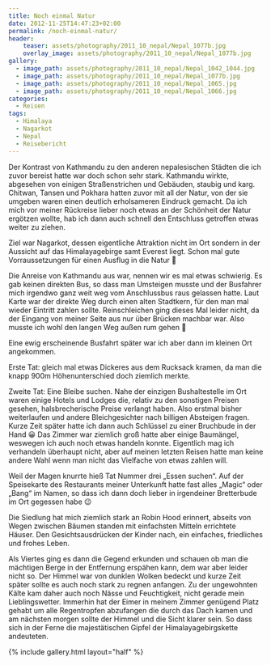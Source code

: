 ```yaml
---
title: Noch einmal Natur
date: 2012-11-25T14:47:23+02:00
permalink: /noch-einmal-natur/
header:
    teaser: assets/photography/2011_10_nepal/Nepal_1077b.jpg
    overlay_image: assets/photography/2011_10_nepal/Nepal_1077b.jpg
gallery:
  - image_path: assets/photography/2011_10_nepal/Nepal_1042_1044.jpg
  - image_path: assets/photography/2011_10_nepal/Nepal_1077b.jpg
  - image_path: assets/photography/2011_10_nepal/Nepal_1065.jpg
  - image_path: assets/photography/2011_10_nepal/Nepal_1066.jpg
categories:
  - Reisen
tags:
  - Himalaya
  - Nagarkot
  - Nepal
  - Reisebericht
---
```


Der Kontrast von Kathmandu zu den anderen nepalesischen Städten die ich zuvor bereist hatte war doch schon sehr stark. 
Kathmandu wirkte, abgesehen von einigen Straßenstrichen und Gebäuden, staubig und karg. 
Chitwan, Tansen und Pokhara hatten zuvor mit all der Natur, von der sie umgeben waren einen deutlich erholsameren Eindruck gemacht. 
Da ich mich vor meiner Rückreise lieber noch etwas an der Schönheit der Natur ergötzen wollte, 
hab ich dann auch schnell den Entschluss getroffen etwas weiter zu ziehen.

Ziel war Nagarkot, dessen eigentliche Attraktion nicht im Ort sondern in der Aussicht auf das Himalayagebirge samt Everest liegt. 
Schon mal gute Vorraussetzungen für einen Ausflug in die Natur 🙂  
  
Die Anreise von Kathmandu aus war, nennen wir es mal etwas schwierig. Es gab keinen direkten Bus, 
so dass man Umsteigen musste und der Busfahrer mich irgendwo ganz weit weg vom Anschlussbus raus gelassen hatte. 
Laut Karte war der direkte Weg durch einen alten Stadtkern, für den man mal wieder Eintritt zahlen sollte. 
Reinschleichen ging dieses Mal leider nicht, da der Eingang von meiner Seite aus nur über Brücken machbar war. 
Also musste ich wohl den langen Weg außen rum gehen 🙁

Eine ewig erscheinende Busfahrt später war ich aber dann im kleinen Ort angekommen.

Erste Tat: gleich mal etwas Dickeres aus dem Rucksack kramen, da man die knapp 900m Höhenunterschied doch ziemlich merkte.

Zweite Tat: Eine Bleibe suchen. Nahe der einzigen Bushaltestelle im Ort waren einige Hotels und Lodges die, 
relativ zu den sonstigen Preisen gesehen, halsbrecherische Preise verlangt haben. 
Also erstmal bisher weiterlaufen und andere Bleichgesichter nach billigen Absteigen fragen. 
Kurze Zeit später hatte ich dann auch Schlüssel zu einer Bruchbude in der Hand 😀 
Das Zimmer war ziemlich groß hatte aber einige Baumängel, weswegen ich auch noch etwas handeln konnte. 
Eigentlich mag ich verhandeln überhaupt nicht, aber auf meinen letzten Reisen hatte man keine andere Wahl wenn man 
nicht das Vielfache von etwas zahlen will.

Weil der Magen knurrte hieß Tat Nummer drei „Essen suchen“. Auf der Speisekarte des Restaurants meiner Unterkunft 
hatte fast alles „Magic“ oder „Bang“ im Namen, so dass ich dann doch lieber in irgendeiner Bretterbude im Ort gegessen habe 😉

Die Siedlung hat mich ziemlich stark an Robin Hood erinnert, abseits von Wegen zwischen Bäumen standen mit 
einfachsten Mitteln errichtete Häuser. Den Gesichtsausdrücken der Kinder nach, ein einfaches, friedliches und frohes Leben.

Als Viertes ging es dann die Gegend erkunden und schauen ob man die mächtigen Berge in der Entfernung erspähen kann, 
dem war aber leider nicht so. Der Himmel war von dunklen Wolken bedeckt und kurze Zeit später sollte es auch noch 
stark zu regnen anfangen. Zu der ungewohnten Kälte kam daher auch noch Nässe und Feuchtigkeit, nicht gerade mein Lieblingswetter. 
Immerhin hat der Eimer in meinem Zimmer genügend Platz gehabt um alle Regentropfen abzufangen die durch das 
Dach kamen und am nächsten morgen sollte der Himmel und die Sicht klarer sein. 
So dass sich in der Ferne die majestätischen Gipfel der Himalayagebirgskette andeuteten.

{% include gallery.html layout="half" %}